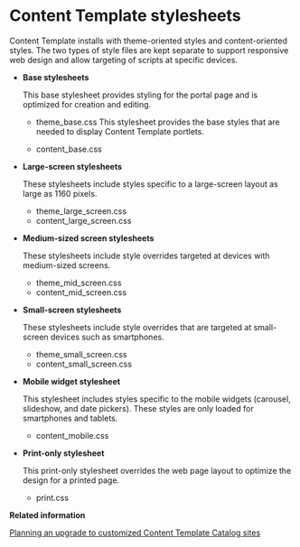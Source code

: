 # Content Template stylesheets

Content Template installs with theme-oriented styles and content-oriented styles. The two types of style files are kept separate to support responsive web design and allow targeting of scripts at specific devices.

-   **Base stylesheets**

    This base stylesheet provides styling for the portal page and is optimized for creation and editing.

    -   theme\_base.css
    This stylesheet provides the base styles that are needed to display Content Template portlets.

    -   content\_base.css
-   **Large-screen stylesheets**

    These stylesheets include styles specific to a large-screen layout as large as 1160 pixels.

    -   theme\_large\_screen.css
    -   content\_large\_screen.css
-   **Medium-sized screen stylesheets**

    These stylesheets include style overrides targeted at devices with medium-sized screens.

    -   theme\_mid\_screen.css
    -   content\_mid\_screen.css
-   **Small-screen stylesheets**

    These stylesheets include style overrides that are targeted at small-screen devices such as smartphones.

    -   theme\_small\_screen.css
    -   content\_small\_screen.css
-   **Mobile widget stylesheet**

    This stylesheet includes styles specific to the mobile widgets \(carousel, slideshow, and date pickers\). These styles are only loaded for smartphones and tablets.

    -   content\_mobile.css
-   **Print-only stylesheet**

    This print-only stylesheet overrides the web page layout to optimize the design for a printed page.

    -   print.css


**Related information**  


[Planning an upgrade to customized Content Template Catalog sites](../ctc/ctc_inst_deployplans_migr.md)

